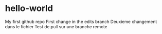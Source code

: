 # hello-world
My first github repo
First change in the edits branch
Deuxieme changement dans le fichier
Test de pull sur une branche remote
